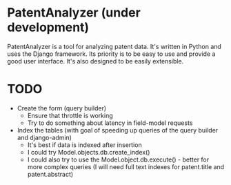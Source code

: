 # PatentAnalyzer (under development)

PatentAnalyzer is a tool for analyzing patent data. It's written in Python and uses the Django framework. Its priority is to be easy to use and provide a good user interface. It's also designed to be easily extensible. 

# TODO

* Create the form (query builder)
    - Ensure that throttle is working
    - Try to do something about latency in field-model requests
* Index the tables (with goal of speeding up queries of the query builder and django-admin)
    - It's best if data is indexed after insertion
    - I could try Model.objects.db.create_index()
    - I could also try to use the Model.object.db.execute() - better for more complex queries (I will need full text indexes for patent.title and patent.abstract)
    